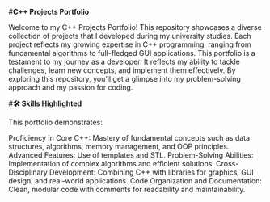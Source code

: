#**C++ Projects Portfolio**

Welcome to my C++ Projects Portfolio! This repository showcases a diverse collection of projects that I developed during my university studies. Each project reflects my growing expertise in C++ programming, ranging from fundamental algorithms to full-fledged GUI applications. This portfolio is a testament to my journey as a developer. It reflects my ability to tackle challenges, learn new concepts, and implement them effectively. By exploring this repository, you’ll get a glimpse into my problem-solving approach and my passion for coding.

#**🛠️ Skills Highlighted**

  This portfolio demonstrates:

Proficiency in Core C++: Mastery of fundamental concepts such as data structures, algorithms, memory management, and OOP principles.
Advanced Features: Use of templates and STL.
Problem-Solving Abilities: Implementation of complex algorithms and efficient solutions.
Cross-Disciplinary Development: Combining C++ with libraries for graphics, GUI design, and real-world applications.
Code Organization and Documentation: Clean, modular code with comments for readability and maintainability.
